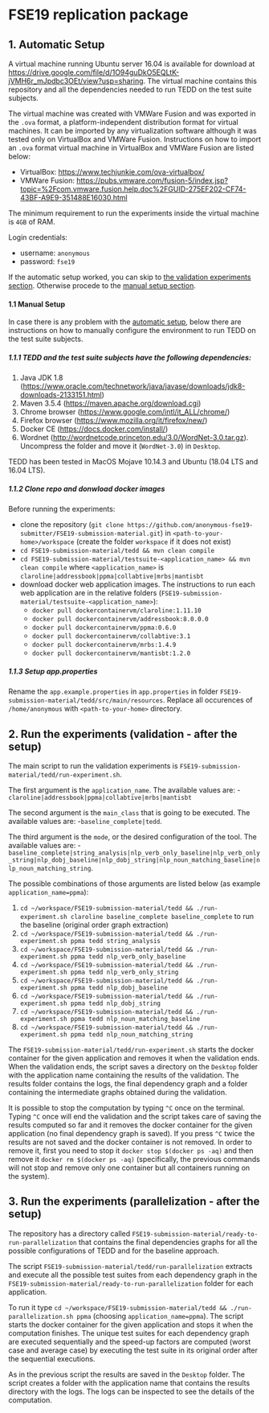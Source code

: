 # FSE19 replication package

## 1. Automatic Setup

A virtual machine running Ubuntu server 16.04 is available for download at https://drive.google.com/file/d/1O94guDkO5EQLtK-jVMH6r_mJpdbc3OEt/view?usp=sharing. The virtual machine contains this repository and all the dependencies needed to run TEDD on the test suite subjects. 

The virtual machine was created with VMWare Fusion and was exported in the `.ova` format, a platform-independent distribution format for virtual machines. It can be imported by any virtualization software although it was tested only on VirtualBox and VMWare Fusion. Instructions on how to import an `.ova` format virtual machine in VirtualBox and VMWare Fusion are listed below:

- VirtualBox: https://www.techjunkie.com/ova-virtualbox/
- VMWare Fusion: https://pubs.vmware.com/fusion-5/index.jsp?topic=%2Fcom.vmware.fusion.help.doc%2FGUID-275EF202-CF74-43BF-A9E9-351488E16030.html

The minimum requirement to run the experiments inside the virtual machine is `4GB` of RAM.

Login credentials:
- username: `anonymous`
- password: `fse19`

If the automatic setup worked, you can skip to [the validation experiments section](#2-run-the-experiments-validation---after-the-setup). Otherwise procede to the [manual setup section](#1.1-manual-setup).

#### 1.1 Manual Setup

In case there is any problem with the [automatic setup](#1-automatic-setup), below there are instructions on how to manually configure the environment to run TEDD on the test suite subjects.

##### 1.1.1 TEDD and the test suite subjects have the following dependencies:

1. Java JDK 1.8 (https://www.oracle.com/technetwork/java/javase/downloads/jdk8-downloads-2133151.html)
2. Maven 3.5.4 (https://maven.apache.org/download.cgi)
3. Chrome browser (https://www.google.com/intl/it_ALL/chrome/)
4. Firefox browser (https://www.mozilla.org/it/firefox/new/)
5. Docker CE (https://docs.docker.com/install/)
6. Wordnet (http://wordnetcode.princeton.edu/3.0/WordNet-3.0.tar.gz). Uncompress the folder and move it (`WordNet-3.0`) in `Desktop`.

TEDD has been tested in MacOS Mojave 10.14.3 and Ubuntu (18.04 LTS and 16.04 LTS).

##### 1.1.2 Clone repo and donwload docker images
Before running the experiments: 
- clone the repository (`git clone https://github.com/anonymous-fse19-submitter/FSE19-submission-material.git`) in `<path-to-your-home>/workspace` (create the folder `workspace` if it does not exist)
- `cd FSE19-submission-material/tedd && mvn clean compile`
- `cd FSE19-submission-material/testsuite-<application_name> && mvn clean compile` where `<application_name>` is `claroline|addressbook|ppma|collabtive|mrbs|mantisbt`
- download docker web application images. The instructions to run each web application are in the relative folders (`FSE19-submission-material/testsuite-<application_name>`):
  - `docker pull dockercontainervm/claroline:1.11.10`
  - `docker pull dockercontainervm/addressbook:8.0.0.0`
  - `docker pull dockercontainervm/ppma:0.6.0`
  - `docker pull dockercontainervm/collabtive:3.1`
  - `docker pull dockercontainervm/mrbs:1.4.9`
  - `docker pull dockercontainervm/mantisbt:1.2.0`

##### 1.1.3 Setup app.properties

Rename the `app.example.properties` in `app.properties` in folder `FSE19-submission-material/tedd/src/main/resources`. Replace all occurences of `/home/anonymous` with `<path-to-your-home>` directory.
  

## 2. Run the experiments (validation - after the setup)

The main script to run the validation experiments is `FSE19-submission-material/tedd/run-experiment.sh`. 

The first argument is the `application_name`. The available values are:
-`claroline|addressbook|ppma|collabtive|mrbs|mantisbt`

The second argument is the `main_class` that is going to be executed. The available values are:
-`baseline_complete|tedd`. 

The third argument is the `mode`, or the desired configuration of the tool. The available values are:
-`baseline_complete|string_analysis|nlp_verb_only_baseline|nlp_verb_only_string|nlp_dobj_baseline|nlp_dobj_string|nlp_noun_matching_baseline|nlp_noun_matching_string`.

The possible combinations of those arguments are listed below (as example `application_name=ppma`):
1. `cd ~/workspace/FSE19-submission-material/tedd && ./run-experiment.sh claroline baseline_complete baseline_complete` to run the baseline (original order graph extraction)
2. `cd ~/workspace/FSE19-submission-material/tedd && ./run-experiment.sh ppma tedd string_analysis`
3. `cd ~/workspace/FSE19-submission-material/tedd && ./run-experiment.sh ppma tedd nlp_verb_only_baseline`
4. `cd ~/workspace/FSE19-submission-material/tedd && ./run-experiment.sh ppma tedd nlp_verb_only_string`
5. `cd ~/workspace/FSE19-submission-material/tedd && ./run-experiment.sh ppma tedd nlp_dobj_baseline`
6. `cd ~/workspace/FSE19-submission-material/tedd && ./run-experiment.sh ppma tedd nlp_dobj_string`
7. `cd ~/workspace/FSE19-submission-material/tedd && ./run-experiment.sh ppma tedd nlp_noun_matching_baseline`
8. `cd ~/workspace/FSE19-submission-material/tedd && ./run-experiment.sh ppma tedd nlp_noun_matching_string`

The `FSE19-submission-material/tedd/run-experiment.sh` starts the docker container for the given application and removes it when the validation ends. When the validation ends, the script saves a directory on the `Desktop` folder with the application name containing the results of the validation. The results folder contains the logs, the final dependency graph and a folder containing the intermediate graphs obtained during the validation.

It is possible to stop the computation by typing `^C` once on the terminal. Typing `^C` once will end the validation and the script takes care of saving the results computed so far and it removes the docker container for the given application (no final dependency graph is saved). If you press `^C` twice the results are not saved and the docker container is not removed. In order to remove it, first you need to stop it `docker stop $(docker ps -aq)` and then remove it `docker rm $(docker ps -aq)` (specifically, the previous commands will not stop and remove only one container but all containers running on the system).


## 3. Run the experiments (parallelization - after the setup)

The repository has a directory called `FSE19-submission-material/ready-to-run-parallelization` that contains the final dependencies graphs for all the possible configurations of TEDD and for the baseline approach.

The script `FSE19-submission-material/tedd/run-parallelization` extracts and execute all the possible test suites from each dependency graph in the `FSE19-submission-material/ready-to-run-parallelization` folder for each application.

To run it type `cd ~/workspace/FSE19-submission-material/tedd && ./run-parallelization.sh ppma` (choosing `application_name=ppma`). The script starts the docker container for the given application and stops it when the computation finishes. The unique test suites for each dependency graph are executed sequentially and the speed-up factors are computed (worst case and average case) by executing the test suite in its original order after the sequential executions.

As in the previous script the results are saved in the `Desktop` folder. The script creates a folder with the application name that contains the results directory with the logs. The logs can be inspected to see the details of the computation.
